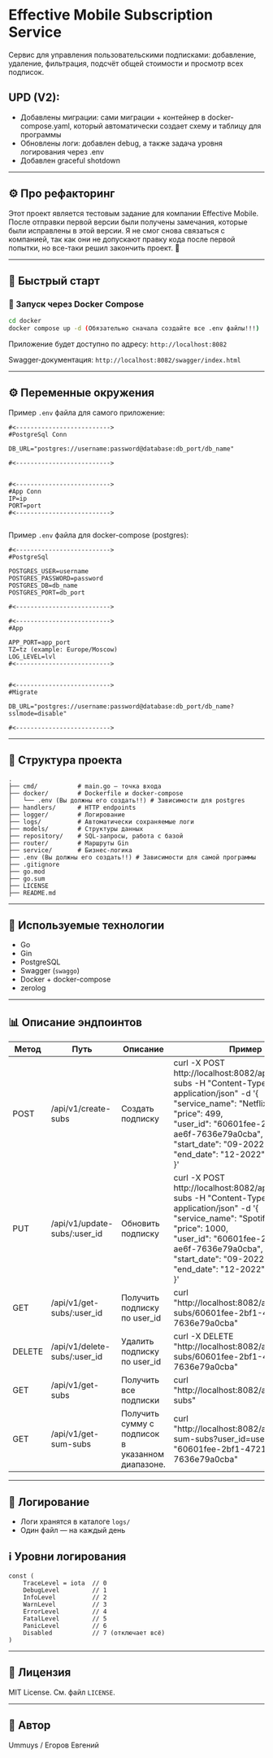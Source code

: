 # Effective Mobile Subscription Service

Сервис для управления пользовательскими подписками: добавление, удаление, фильтрация, подсчёт общей стоимости и просмотр всех подписок.


## UPD (V2):

- Добавлены миграции: сами миграции + контейнер в docker-compose.yaml, который автоматически создает схему и таблицу для программы
- Обновлены логи: добавлен debug, а также задача уровня логирования через .env
- Добавлен graceful shotdown

---

## ⚙️ Про рефакторинг

Этот проект является тестовым задание для компании Effective Mobile. После отправки первой версии были получены замечания, которые были исправлены в этой версии. Я не смог снова связаться с компанией, так как они не допускают правку кода после первой попытки, но все-таки решил закончить проект. 🐸

---

## 🚀 Быстрый старт

### 🔧 Запуск через Docker Compose

```bash
cd docker
docker compose up -d (Обязательно сначала создайте все .env файлы!!!)
```

Приложение будет доступно по адресу:
`http://localhost:8082`

Swagger-документация:
`http://localhost:8082/swagger/index.html`

---

## ⚙️ Переменные окружения

Пример `.env` файла для самого приложение:

```
#<-------------------------->
#PostgreSql Conn

DB_URL="postgres://username:password@database:db_port/db_name"

#<-------------------------->


#<-------------------------->
#App Conn
IP=ip
PORT=port
#<-------------------------->


```

Пример `.env` файла для docker-compose (postgres):

```
#<-------------------------->
#PostgreSql

POSTGRES_USER=username
POSTGRES_PASSWORD=password
POSTGRES_DB=db_name
POSTGRES_PORT=db_port

#<-------------------------->

#<-------------------------->
#App

APP_PORT=app_port
TZ=tz (example: Europe/Moscow)
LOG_LEVEL=lvl
#<-------------------------->


#<-------------------------->
#Migrate

DB_URL="postgres://username:password@database:db_port/db_name?sslmode=disable"

#<-------------------------->

```

---

## 📂 Структура проекта

```
.
├── cmd/           # main.go — точка входа
├── docker/        # Dockerfile и docker-compose
│	└── .env (Вы должны его создать!!) # Зависимости для postgres
├── handlers/      # HTTP endpoints
├── logger/        # Логирование
├── logs/          # Автоматически сохраняемые логи
├── models/        # Структуры данных
├── repository/    # SQL-запросы, работа с базой
├── router/        # Маршруты Gin
├── service/       # Бизнес-логика
├── .env (Вы должны его создать!!) # Зависимости для самой программы
├── .gitignore
├── go.mod
├── go.sum
├── LICENSE
├── README.md
```

---

## 🧩 Используемые технологии

- Go
- Gin
- PostgreSQL
- Swagger (`swaggo`)
- Docker + docker-compose
- zerolog

---

## 📊 Описание эндпоинтов

| Метод | Путь                     | Описание                                                                               | Пример                                                                                                                                                                                                                                                                     |
| ---------- | ---------------------------- | ---------------------------------------------------------------------------------------------- | -------------------------------------------------------------------------------------------------------------------------------------------------------------------------------------------------------------------------------------------------------------------------------- |
| POST       | /api/v1/create-subs          | Создать подписку                                                                | curl -X POST http://localhost:8082/api/v1/create-subs   -H "Content-Type: application/json"   -d '{<br />"service_name": "Netflix",<br />"price": 499,<br />"user_id": "60601fee-2bf1-4721-ae6f-7636e79a0cba",<br />"start_date": "09-2022",<br />"end_date": "12-2022"<br />}'  |
| PUT        | /api/v1/update-subs/:user_id | Обновить подписку                                                              | curl -X POST http://localhost:8082/api/v1/create-subs   -H "Content-Type: application/json"   -d '{<br />"service_name": "Spotify",<br />"price": 1000,<br />"user_id": "60601fee-2bf1-4721-ae6f-7636e79a0cba",<br />"start_date": "09-2022",<br />"end_date": "12-2022"<br />}' |
| GET        | /api/v1/get-subs/:user_id    | Получить подписку по user_id                                                 | curl "http://localhost:8082/api/v1/get-subs/60601fee-2bf1-4721-ae6f-7636e79a0cba"                                                                                                                                                                                                |
| DELETE     | /api/v1/delete-subs/:user_id | Удалить подписку по user_id                                                   | curl -X DELETE "http://localhost:8082/api/v1/delete-subs/60601fee-2bf1-4721-ae6f-7636e79a0cba"                                                                                                                                                                                   |
| GET        | /api/v1/get-subs             | Получить все подписки                                                       | curl "http://localhost:8082/api/v1/get-subs"                                                                                                                                                                                                                                     |
| GET        | /api/v1/get-sum-subs         | Получить сумму с подписок<br />в указанном диапазоне. | curl "http://localhost:8082/api/v1/get-sum-subs?user_id=user_id": "60601fee-2bf1-4721-ae6f-7636e79a0cba"                                                                                                                                                                         |

---

## 🐛 Логирование

- Логи хранятся в каталоге `logs/`
- Один файл — на каждый день

## ℹ️ Уровни логирования

```
const (
    TraceLevel = iota  // 0
    DebugLevel         // 1
    InfoLevel          // 2
    WarnLevel          // 3
    ErrorLevel         // 4
    FatalLevel         // 5
    PanicLevel         // 6
    Disabled           // 7 (отключает всё)
) 
```

---

## 📄 Лицензия

MIT License. См. файл `LICENSE`.

---

## 📄 Автор

Ummuys / Егоров Евгений
